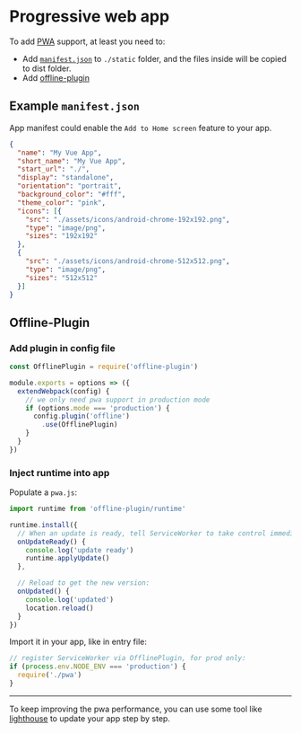 # Progressive web app

To add [PWA](https://developers.google.com/web/progressive-web-apps/) support, at least you need to:

- Add [`manifest.json`](https://developers.google.com/web/fundamentals/engage-and-retain/web-app-manifest/) to `./static` folder, and the files inside will be copied to dist folder.
- Add [offline-plugin](https://github.com/NekR/offline-plugin)

## Example `manifest.json`

App manifest could enable the `Add to Home screen` feature to your app.

```json
{
  "name": "My Vue App",
  "short_name": "My Vue App",
  "start_url": "./",
  "display": "standalone",
  "orientation": "portrait",
  "background_color": "#fff",
  "theme_color": "pink",
  "icons": [{
    "src": "./assets/icons/android-chrome-192x192.png",
    "type": "image/png",
    "sizes": "192x192"
  },
  {
    "src": "./assets/icons/android-chrome-512x512.png",
    "type": "image/png",
    "sizes": "512x512"
  }]
}
```

## Offline-Plugin

### Add plugin in config file

```js
const OfflinePlugin = require('offline-plugin')

module.exports = options => ({
  extendWebpack(config) {
    // we only need pwa support in production mode
    if (options.mode === 'production') {
      config.plugin('offline')
        .use(OfflinePlugin)
    }
  }
})
```

### Inject runtime into app

Populate a `pwa.js`:

```js
import runtime from 'offline-plugin/runtime'

runtime.install({
  // When an update is ready, tell ServiceWorker to take control immediately:
  onUpdateReady() {
    console.log('update ready')
    runtime.applyUpdate()
  },

  // Reload to get the new version:
  onUpdated() {
    console.log('updated')
    location.reload()
  }
})
```

Import it in your app, like in entry file:

```js
// register ServiceWorker via OfflinePlugin, for prod only:
if (process.env.NODE_ENV === 'production') {
  require('./pwa')
}
```

---

To keep improving the pwa performance, you can use some tool like [lighthouse](https://developers.google.com/web/tools/lighthouse/) to update your app step by step.
